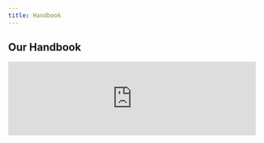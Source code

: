 ```yaml
---
title: Handbook
---
```

<a name="handbook" />

## Our Handbook
<div class="iframe-doc">

<iframe src="https://docs.google.com/document/d/e/2PACX-1vRQ-mjURupwXe-B2UM0D3bhnNdhPsBdS1EZttPRp72z4FjnvsWhx6il5Kx1Tlp6TL-ajG6ffOicxZIg/pub?embedded=true" width="100%" frameborder="0"></iframe>

</div>

